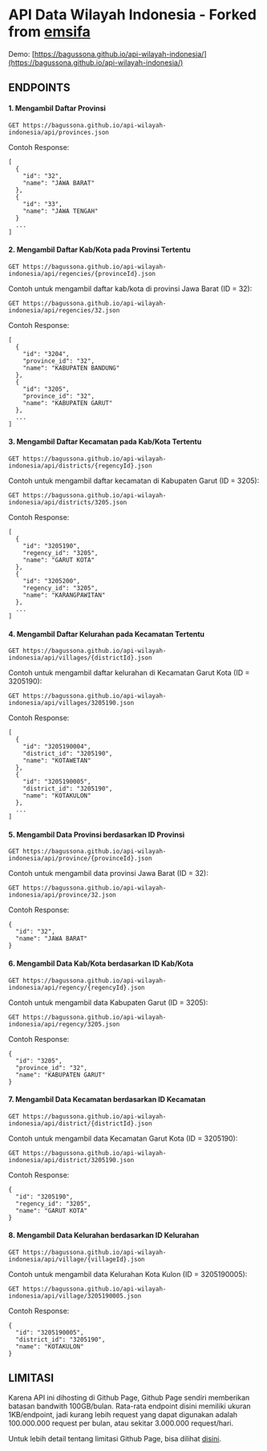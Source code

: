 API Data Wilayah Indonesia - Forked from [emsifa](https://github.com/emsifa/api-wilayah-indonesia)
==========================

Demo: [https://bagussona.github.io/api-wilayah-indonesia/](https://bagussona.github.io/api-wilayah-indonesia/)

## ENDPOINTS

#### 1. Mengambil Daftar Provinsi

```
GET https://bagussona.github.io/api-wilayah-indonesia/api/provinces.json
```

Contoh Response:

```
[
  {
    "id": "32",
    "name": "JAWA BARAT"
  },
  {
    "id": "33",
    "name": "JAWA TENGAH"
  }
  ...
]
```

#### 2. Mengambil Daftar Kab/Kota pada Provinsi Tertentu

```
GET https://bagussona.github.io/api-wilayah-indonesia/api/regencies/{provinceId}.json
```

Contoh untuk mengambil daftar kab/kota di provinsi Jawa Barat (ID = 32):

```
GET https://bagussona.github.io/api-wilayah-indonesia/api/regencies/32.json
```

Contoh Response:

```
[
  {
    "id": "3204",
    "province_id": "32",
    "name": "KABUPATEN BANDUNG"
  },
  {
    "id": "3205",
    "province_id": "32",
    "name": "KABUPATEN GARUT"
  },
  ...
]
```

#### 3. Mengambil Daftar Kecamatan pada Kab/Kota Tertentu

```
GET https://bagussona.github.io/api-wilayah-indonesia/api/districts/{regencyId}.json
```

Contoh untuk mengambil daftar kecamatan di Kabupaten Garut (ID = 3205):

```
GET https://bagussona.github.io/api-wilayah-indonesia/api/districts/3205.json
```

Contoh Response:

```
[
  {
    "id": "3205190",
    "regency_id": "3205",
    "name": "GARUT KOTA"
  },
  {
    "id": "3205200",
    "regency_id": "3205",
    "name": "KARANGPAWITAN"
  },
  ...
]
```

#### 4. Mengambil Daftar Kelurahan pada Kecamatan Tertentu

```
GET https://bagussona.github.io/api-wilayah-indonesia/api/villages/{districtId}.json
```

Contoh untuk mengambil daftar kelurahan di Kecamatan Garut Kota (ID = 3205190):

```
GET https://bagussona.github.io/api-wilayah-indonesia/api/villages/3205190.json
```

Contoh Response:

```
[
  {
    "id": "3205190004",
    "district_id": "3205190",
    "name": "KOTAWETAN"
  },
  {
    "id": "3205190005",
    "district_id": "3205190",
    "name": "KOTAKULON"
  },
  ...
]
```

#### 5. Mengambil Data Provinsi berdasarkan ID Provinsi

```
GET https://bagussona.github.io/api-wilayah-indonesia/api/province/{provinceId}.json
```

Contoh untuk mengambil data provinsi Jawa Barat (ID = 32):

```
GET https://bagussona.github.io/api-wilayah-indonesia/api/province/32.json
```

Contoh Response:

```
{
  "id": "32",
  "name": "JAWA BARAT"
}
```

#### 6. Mengambil Data Kab/Kota berdasarkan ID Kab/Kota

```
GET https://bagussona.github.io/api-wilayah-indonesia/api/regency/{regencyId}.json
```

Contoh untuk mengambil data Kabupaten Garut (ID = 3205):

```
GET https://bagussona.github.io/api-wilayah-indonesia/api/regency/3205.json
```

Contoh Response:

```
{
  "id": "3205",
  "province_id": "32",
  "name": "KABUPATEN GARUT"
}
```

#### 7. Mengambil Data Kecamatan berdasarkan ID Kecamatan

```
GET https://bagussona.github.io/api-wilayah-indonesia/api/district/{districtId}.json
```

Contoh untuk mengambil data Kecamatan Garut Kota (ID = 3205190):

```
GET https://bagussona.github.io/api-wilayah-indonesia/api/district/3205190.json
```

Contoh Response:

```
{
  "id": "3205190",
  "regency_id": "3205",
  "name": "GARUT KOTA"
}
```

#### 8. Mengambil Data Kelurahan berdasarkan ID Kelurahan

```
GET https://bagussona.github.io/api-wilayah-indonesia/api/village/{villageId}.json
```

Contoh untuk mengambil data Kelurahan Kota Kulon (ID = 3205190005):

```
GET https://bagussona.github.io/api-wilayah-indonesia/api/village/3205190005.json
```

Contoh Response:

```
{
  "id": "3205190005",
  "district_id": "3205190",
  "name": "KOTAKULON"
}
```

## LIMITASI

Karena API ini dihosting di Github Page, Github Page sendiri memberikan batasan bandwith 100GB/bulan. Rata-rata endpoint disini memiliki ukuran 1KB/endpoint, jadi kurang lebih request yang dapat digunakan adalah 100.000.000 request per bulan, atau sekitar 3.000.000 request/hari.

Untuk lebih detail tentang limitasi Github Page, bisa dilihat [disini](https://help.github.com/en/articles/about-github-pages#usage-limits).
